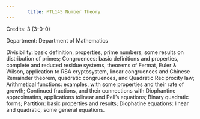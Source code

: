 ```yaml
---
        title: MTL145 Number Theory
---
```

Credits: 3 (3-0-0)

Department: Department of Mathematics

Divisibility: basic definition, properties, prime numbers, some results on distribution of primes; Congruences: basic definitions and properties, complete and reduced residue systems, theorems of Fermat, Euler & Wilson, application to RSA cryptosystem, linear congruences and Chinese Remainder theorem, quadratic congruences, and Quadratic Reciprocity law; Arithmetical functions: examples, with some properties and their rate of growth; Continued fractions, and their connections with Diophantine approximatins, applications tolinear and Pell’s equations; Binary quadratic forms; Partition: basic properties and results; Diophatine equations: linear and quadratic, some general equations.